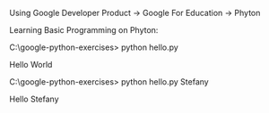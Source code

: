 Using Google Developer Product -> Google For Education -> Phyton

Learning Basic Programming on Phyton:

C:\google-python-exercises> python hello.py

Hello World

C:\google-python-exercises> python hello.py Stefany

Hello Stefany
